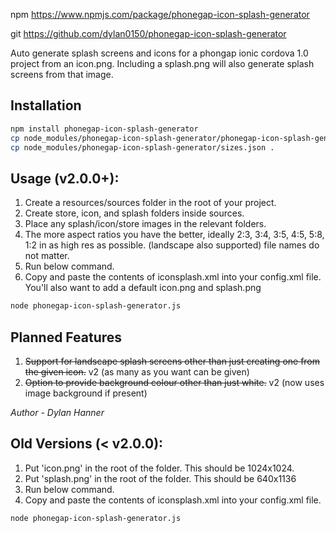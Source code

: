 npm https://www.npmjs.com/package/phonegap-icon-splash-generator

git https://github.com/dylan0150/phonegap-icon-splash-generator

Auto generate splash screens and icons for a phongap ionic cordova 1.0 project from an icon.png. Including a splash.png will also generate splash screens from that image.

## Installation

```sh
npm install phonegap-icon-splash-generator
cp node_modules/phonegap-icon-splash-generator/phonegap-icon-splash-generator.js .
cp node_modules/phonegap-icon-splash-generator/sizes.json .
```


## Usage (v2.0.0+):

1. Create a resources/sources folder in the root of your project.
2. Create store, icon, and splash folders inside sources.
3. Place any splash/icon/store images in the relevant folders.
4. The more aspect ratios you have the better, ideally 2:3, 3:4, 3:5, 4:5, 5:8, 1:2 in as high res as possible. (landscape also supported) file names do not matter.
5. Run below command.
6. Copy and paste the contents of iconsplash.xml into your config.xml file. You'll also want to add a default icon.png and splash.png

```sh
node phonegap-icon-splash-generator.js
```


## Planned Features

1. ~~Support for landscape splash screens other than just creating one from the given icon.~~ v2 (as many as you want can be given)
2. ~~Option to provide background colour other than just white.~~ v2 (now uses image background if present)

*Author - Dylan Hanner*


## Old Versions (< v2.0.0):

1. Put 'icon.png' in the root of the folder. This should be 1024x1024.
2. Put 'splash.png' in the root of the folder. This should be 640x1136
3. Run below command.
4. Copy and paste the contents of iconsplash.xml into your config.xml file.

```sh
node phonegap-icon-splash-generator.js
```